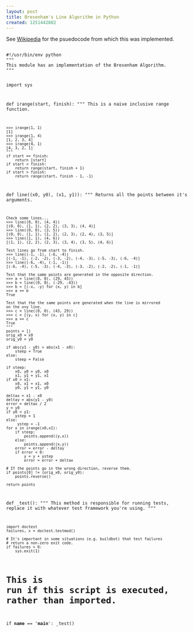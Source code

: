 ```yaml
--- 
layout: post
title: Bresenham's Line Algorithm in Python
created: 1251442802
---
```

See <a href="http://en.wikipedia.org/wiki/Bresenham's_line_algorithm">Wikipedia</a> for the psuedocode from which this was implemented.

<code type="python">
#!/usr/bin/env python
"""
This module has an implementation of the Bresenham Algorithm. 
"""

import sys
 
def irange(start, finish):
    """
    This is a naive inclusive range function.

    >>> irange(1, 1)
    [1]
    >>> irange(1, 4)
    [1, 2, 3, 4]
    >>> irange(4, 1)
    [4, 3, 2, 1]
    """
    if start == finish:
        return [start]
    if start < finish:
        return range(start, finish + 1)
    if start > finish:
        return range(start, finish - 1, -1)


def line((x0, y0), (x1, y1)):
    """
    Returns all the points between it's arguments.

    Check some lines...
    >>> line((0, 0), (4, 4))
    [(0, 0), (1, 1), (2, 2), (3, 3), (4, 4)]
    >>> line((0, 0), (3, 5))
    [(0, 0), (1, 1), (1, 2), (2, 3), (2, 4), (3, 5)]
    >>> line((1, 1), (4, 6))
    [(1, 1), (2, 2), (2, 3), (3, 4), (3, 5), (4, 6)]

    Test lines go from start to finish.
    >>> line((-1, -1), (-6, -4))
    [(-1, -1), (-2, -2), (-3, -2), (-4, -3), (-5, -3), (-6, -4)]
    >>> line((-6, -4), (-1, -1))
    [(-6, -4), (-5, -3), (-4, -3), (-3, -2), (-2, -2), (-1, -1)]

    Test that the same points are generated in the opposite direction.
    >>> a = line((0, 0), (29, 43))
    >>> b = line((0, 0), (-29, -43))
    >>> b = [(-x, -y) for (x, y) in b]
    >>> a == b
    True

    Test that the the same points are generated when the line is mirrored
    on the x=y line.
    >>> c = line((0, 0), (43, 29))
    >>> c = [(y, x) for (x, y) in c]
    >>> a == c
    True
    """
    points = []
    orig_x0 = x0
    orig_y0 = y0

    if abs(y1 - y0) > abs(x1 - x0):
        steep = True
    else:
        steep = False

    if steep:
        x0, y0 = y0, x0
        x1, y1 = y1, x1
    if x0 > x1:
        x0, x1 = x1, x0
        y0, y1 = y1, y0

    deltax = x1 - x0
    deltay = abs(y1 - y0)
    error = deltax / 2
    y = y0
    if y0 < y1:
        ystep = 1 
    else:
         ystep = -1
    for x in irange(x0,x1):
        if steep:
            points.append((y,x))
        else:
            points.append((x,y))
        error = error - deltay
        if error < 0:
            y = y + ystep
            error = error + deltax

    # If the points go in the wrong direction, reverse them.
    if points[0] != (orig_x0, orig_y0):
        points.reverse()
    
    return points


def _test():
    """
    This method is responsible for running tests, replace it with whatever
    test framework you're using.
    """
 
    import doctest
    failures, x = doctest.testmod()
 
    # It's important in some situations (e.g. buildbot) that test failures
    # return a non-zero exit code.
    if failures > 0:
        sys.exit(1)
 
 
# This is run if this script is executed, rather than imported.
if __name__ == '__main__':
    _test()

</code>
